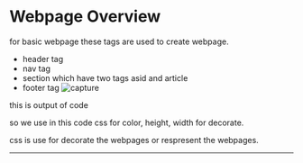 # Webpage Overview
 for basic webpage these tags are used to create webpage.
* header tag
* nav tag
* section which have two tags asid and article
* footer tag
![capture](https://user-images.githubusercontent.com/35793259/53261863-e696ad80-36f6-11e9-8369-023bcc4c75f1.PNG)

this is output of code

so we use in this code css for color, height, width for decorate.

css is use for decorate the webpages or respresent the webpages.

---

